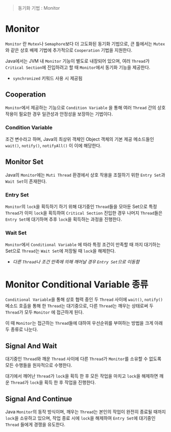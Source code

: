 > 동기화 기법 : Monitor

# Monitor
`Monitor` 란 `Mutex`나 `Semaphore`보다 더 고도화된 동기화 기법으로, 큰 틀에서는 `Mutex`와 같은 상호 배제 기법에 추가적으로 `Cooperation` 기법을 지원한다.

Java에서는 JVM 내 `Monitor` 기능이 별도로 내장되어 있으며, 여러 `Thread`가 `Critical Section`에 진입하려고 할 때 `Monitor`에서 동기화 기능을 제공한다. 
- `synchronized` 키워드 사용 시 제공됨

## Cooperation
`Monitor`에서 제공하는 기능으로 `Condition Variable` 을 통해 여러 `Thread` 간의 상호작용이 필요한 경우 일관성과 안정성을 보장하는 기법이다.
### Condition Variable
조건 변수라고 하며, Java의 최상위 객체인 Object 객체의 기본 제공 메소드들인 `wait()`, `notify()`, `notifyAll()` 이 이에 해당한다.

## Monitor Set
Java의 `Monitor`에는 `Muti Thread` 환경에서 상호 작용을 조절하기 위한 `Entry Set`과 `Wait Set`이 존재한다.

### Entry Set
`Monitor`의 `lock`을 획득하기 하기 위해 대기중인 `Thread`들을 모아둔 Set으로 특정 `Thread`가 이미 `lock`을 획득하여 `Critical Section` 진입한 경우 나머지 `Thread`들은 `Entry Set`에 대기하며 추후 `lock`을 획득하는 과정을 진행한다.

### Wait Set
`Monitor`에서 `Conditional Variable` 에 따라 특정 조건이 만족할 때 까지 대기하는 Set으로 `Thread`는 `Wait Set`에 저장될 때  `lock`을 해제한다.
- *다른 `Thread`나 조건 만족에 의해 깨어날 경우 `Entry Set`으로 이동함*

# Monitor Conditional Variable 종류
`Conditional Variable`을 통해 상호 협력 중인 두 `Thread` 사이에 `wait()`, `notify()` 메소드 호출을 통해 한 `Thread`는 대기중으로, 다른 `Thread`는 깨우는 상태로써 두 `Thread`가 모두 `Monitor` 에 접근하게 된다.

이 때  `Monitor`는 접근하는 `Thread`들에 대하여 우선순위를 부여하는 방법을 크게 아래 두 종류로 나눈다.

## Signal And Wait
대기중인 `Thread`와 깨운 `Thread` 사이에 다른 `Thread`가 `Monitor`를 소유할 수 없도록 모든 수행들을 원자적으로 수행한다.

대기에서 깨어난 `Thread`가 `lock`을 획득 한 후 모든 작업을 마치고 `lock`을 해제하면 깨운 `Thread`가 `lock`을 획득 한 후 작업을 진행한다.

## Signal And Continue
Java `Monitor`의 동작 방식이며, 깨우는 `Thread`는 본인의 작업이 완전히 종료될 때까지 `lock`을 소유하고 있으며, 작업 종료 시에 `lock`을 해제하여 `Entry Set`에 대기중인 `Thread` 들에게 경쟁을 유도한다.